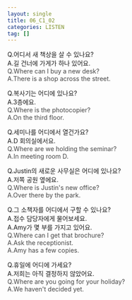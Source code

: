 ```yaml
---
layout: single
title: 06_C1_02
categories: LISTEN
tag: []
---
```


Q.어디서 새 책상을 살 수 있나요?   
A.길 건너에 가게가 하나 있어요.   
<span style="color:#464646">
Q.Where can I buy a new desk?   
A.There is a shop across the street.   
</span>
   
Q.복사기는 어디에 있나요?   
A.3층에요.   
<span style="color:#464646">
Q.Where is the photocopier?   
A.On the third floor.   
   
Q.세미나를 어디에서 열건가요?   
A.D 회의실에서요.   
<span style="color:#464646">
Q.Where are we holding the seminar?   
A.In meeting room D.   
</span>
   
Q.Justin의 새로운 사무실은 어디에 있나요?   
A.저쪽 공원 옆에요.   
<span style="color:#464646">
Q.Where is Justin's new office?   
A.Over there by the park.   
</span>
   
Q.그 소책자를 어디에서 구할 수 있나요?   
A.접수 담당자에게 물어보세요.   
A.Amy가 몇 부를 가지고 있어요.   
<span style="color:#464646">
Q.Where can I get that brochure?   
A.Ask the receptionist.   
A.Amy has a few copies.   
</span>
   
Q.휴일에 어디에 가세요?   
A.저희는 아직 결정하지 않았어요.   
<span style="color:#464646">
Q.Where are you going for your holiday?   
A.We haven't decided yet.   
</span>